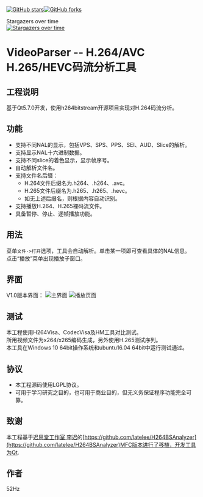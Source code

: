 

[![GitHub stars](https://img.shields.io/github/stars/mayunxi/VideoParser_QT.svg)](https://github.com/mayunxi/VideoParser_QT)[![GitHub forks](https://img.shields.io/github/forks/mayunxi/VideoParser_QT.svg)](https://github.com/mayunxi/VideoParser_QT)

Stargazers over time  
[![Stargazers over time](https://starcharts.herokuapp.com/mayunxi/VideoParser_QT.svg)](https://starcharts.herokuapp.com/mayunxi/VideoParser_QT)




# VideoParser -- H.264/AVC H.265/HEVC码流分析工具

## 工程说明
基于Qt5.7.0开发，使用h264bitstream开源项目实现对H.264码流分析。<br>

## 功能
* 支持不同NAL的显示，包括VPS、SPS、PPS、SEI、AUD、Slice的解析。
* 支持显示NAL十六进制数据。
* 支持不同slice的着色显示，显示帧序号。
* 自动解析文件名。
* 支持文件名后缀：
    * H.264文件后缀名为.h264、.h264、.avc。
    * H.265文件后缀名为.h265、.h265、.hevc。
    * 如无上述后缀名，则根据内容自动识别。
* 支持播放H.264、H.265裸码流文件。
* 具备暂停、停止、逐帧播放功能。

## 用法
菜单`文件->打开`选项，工具会自动解析。单击某一项即可查看具体的NAL信息。<br>
点击“播放”菜单出现播放子窗口。

## 界面
V1.0版本界面：
![主界面](https://images.gitee.com/uploads/images/2020/1220/162013_c3c54dc1_5162686.png "2020-12-20 15-30-21 的屏幕截图.png")
![播放页面](https://images.gitee.com/uploads/images/2020/1220/162040_7f36750b_5162686.png "2020-12-20 15-30-43 的屏幕截图.png")

## 测试
本工程使用H264Visa、CodecVisa及HM工具对比测试。<br>
所用视频文件为x264/x265编码生成，另外使用H.265测试序列。<br>
本工具在Windows 10 64bit操作系统和ubuntu16.04 64bit中运行测试通过。<br>


## 协议

* 本工程源码使用LGPL协议。
* 可用于学习研究之目的，也可用于商业目的，但无义务保证程序功能完全可靠。

## 致谢
本工程基于[迟思堂工作室 李迟](http://www.latelee.org)的[https://github.com/latelee/H264BSAnalyzer](https://github.com/latelee/H264BSAnalyzer)MFC版本进行了移植，开发工具为Qt.

## 作者
52Hz
